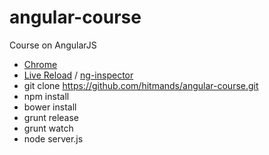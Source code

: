 # angular-course
Course on AngularJS

* [Chrome](https://www.google.it/chrome/browser/desktop/)
* [Live Reload](https://chrome.google.com/webstore/detail/livereload/jnihajbhpnppcggbcgedagnkighmdlei) / [ng-inspector](https://chrome.google.com/webstore/detail/ng-inspector-for-angularj/aadgmnobpdmgmigaicncghmmoeflnamj)
* git clone https://github.com/hitmands/angular-course.git
* npm install
* bower install
* grunt release
* grunt watch
* node server.js

